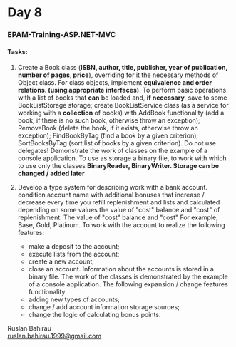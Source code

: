 ﻿# Day 8
### EPAM-Training-ASP.NET-MVC

#### Tasks:

1. Create a Book class (**ISBN, author, title, publisher, year of publication,
number of pages, price**), overriding for it the necessary methods of
Object class. For class objects, implement **equivalence and order relations.
(using appropriate interfaces)**. To perform basic operations with
a list of books that **can** be loaded and, **if necessary**,
save to some BookListStorage storage; create BookListService class
(as a service for working with a **collection** of books) with AddBook functionality (add
a book, if there is no such book, otherwise throw an exception); RemoveBook
(delete the book, if it exists, otherwise throw an exception);
FindBookByTag (find a book by a given criterion); SortBooksByTag (sort
list of books by a given criterion). Do not use delegates!
Demonstrate the work of classes on the example of a console application.
To use as storage a binary file, to work with which to use only the classes **BinaryReader,
BinaryWriter. Storage can be changed / added later**

2. Develop a type system for describing work with a bank account. condition
account name
with additional bonuses that increase / decrease
every time you refill
replenishment and lists and calculated depending on some values
the value of "cost" balance and "cost" of replenishment. The value of "cost"
balance and "cost"
For example, Base, Gold, Platinum.
To work with the account to realize the following features:
	- make a deposit to the account;
	- execute lists from the account;
	- create a new account;
	- close an account.
Information about the accounts is stored in a binary file.
The work of the classes is demonstrated by the example of a console application.
The following expansion / change features
functionality
	- adding new types of accounts;
	- change / add account information storage sources;
	- change the logic of calculating bonus points.


Ruslan Bahirau  
ruslan.bahirau.1999@gmail.com